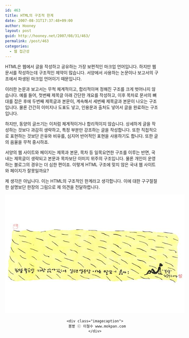 ```yaml
---
id: 463
title: HTML의 구조적 한계
date: 2007-08-31T17:37:48+09:00
author: Hooney
layout: post
guid: http://hooney.net/2007/08/31/463/
permalink: /post/463
categories:
  - 웹 접근성
---
```

HTML은 웹에서 글을 작성하고 공유하는 가장 보편적인 마크업 언어입니다. 하지만 웹 문서를 작성하는데 구조적인 제약이 많습니다. 서양에서 사용하는 논문이나 보고서의 구조에서 파생된 마크업 언어이기 때문입니다.

이러한 논문과 보고서는 무척 체계적이고, 합리적이며 정해진 구조를 크게 벗어나지 않습니다. 예를 들어, 첫번째 제목글 아래 간단한 개요를 작성하고, 이후 목차로 문서의 뼈대를 잡은 후에 두번째 제목글과 본문이, 계속해서 세번째 제목글과 본문이 나오는 구조입니다. 물론 간간히 이미지나 도표도 넣고, 인용문과 출처도 넣어서 글을 완료하는 구조입니다.

하지만, 동양의 글쓰기는 이처럼 체계적이거나 합리적이지 않습니다. 상세하게 글을 작성하는 것보다 과감히 생략하고, 특정 부분만 강조하는 글을 작성합니다. 또한 직접적으로 표현하는 것보단 은유와 비유를, 심지어 반어적인 표현을 사용하기도 합니다. 또한 글의 음율을 무척 중시하죠.

서양의 웹 사이트와 페이지는 제목과 본문, 목차 등 일목요연한 구조를 이루는 반면, 국내는 제목글이 생략되고 본문과 목차보단 이미지 위주의 구조입니다. 물론 개인이 운영하는 블로그의 경우는 더 심한 편이죠. 이렇게 HTML 구조에 맞지 않은 국내 웹 사이트와 페이지가 잘못일까요? 

제 생각은 아닙니다. 이는 HTML의 구조적인 한계라고 생각합니다. 이에 대한 구구절절한 설명보단 한장의 그림으로 제 의견을 전달하렵니다. 

<div style="text-align: center;">
  <div class="imageframe imgaligncenter" style="width:590px;">
    <a href="/wp-content/uploads/2007/08/2004-01400.jpg" class="thickbox" title="봄볕 ⓒ 이철수 www.mokpan.com"><img src="/wp-content/uploads/2007/08/2004-01400.thumbnail.jpg" width="590" height="391" alt="봄볕 ⓒ 이철수 www.mokpan.com" /></a></p> 
    
    <div class="imagecaption">
      봄볕 ⓒ 이철수 www.mokpan.com
    </div>
  </div>
</div>